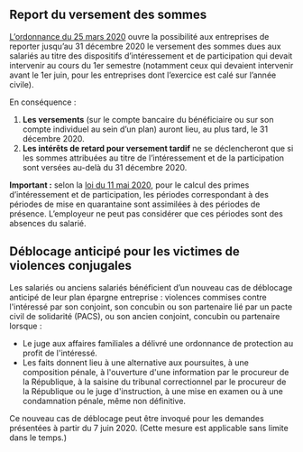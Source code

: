 ## Report du versement des sommes

<a href="https://www.legifrance.gouv.fr/affichTexte.do?cidTexte=JORFTEXT000041755930">L’ordonnance du 25 mars 2020</a> ouvre la possibilité aux entreprises de reporter jusqu’au 31 décembre 2020 le versement des sommes dues aux salariés au titre des dispositifs d’intéressement et de participation qui devait intervenir au cours du 1er semestre (notamment ceux qui devaient intervenir avant le 1er juin, pour les entreprises dont l’exercice est calé sur l’année civile).

En conséquence&nbsp;:

1. **Les versements** (sur le compte bancaire du
bénéficiaire ou sur son compte individuel au sein d’un plan)
auront lieu, au plus tard, le 31 décembre 2020.
2. **Les intérêts de retard pour versement tardif** ne
se déclencheront que si les sommes attribuées au titre de
l’intéressement et de la participation sont versées au-delà du 31
décembre 2020.

**Important&nbsp;:** selon la <a href="https://www.legifrance.gouv.fr/affichTexte.do?cidTexte=JORFTEXT000041865244">loi du 11 mai 2020</a>, pour le calcul des primes d’intéressement et de participation, les périodes correspondant à des périodes de mise en quarantaine sont assimilées à des périodes de présence. L’employeur ne peut pas considérer que ces périodes sont des absences du salarié.

## Déblocage anticipé pour les victimes de violences conjugales

Les salariés ou anciens salariés bénéficient d’un nouveau cas de déblocage anticipé de leur plan épargne entreprise : violences commises contre l'intéressé par son conjoint, son concubin ou son partenaire lié par un pacte civil de solidarité (PACS), ou son ancien conjoint, concubin ou partenaire lorsque :

- Le juge aux affaires familiales a délivré une ordonnance de protection au profit de l'intéressé.
- Les faits donnent lieu à une alternative aux poursuites, à une composition pénale, à l'ouverture d'une information par le procureur de la République, à la saisine du tribunal correctionnel par le procureur de la République ou le juge d'instruction, à une mise en examen ou à une condamnation pénale, même non définitive.

Ce nouveau cas de déblocage peut être invoqué pour les demandes présentées à partir du 7 juin 2020. (Cette mesure est applicable sans limite dans le temps.)
